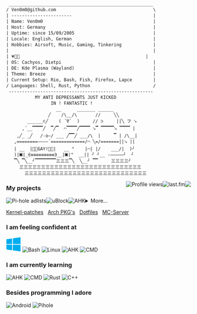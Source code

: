 ```
 _______________________________________________________
/ Ven0m0@github.com                                     \
| -----------------------                               |
| Name: Ven0m0                                          |
| Host: Germany                                         |
| Uptime: since 15/09/2005                              |
| Locale: English, German                               |
| Hobbies: Airsoft, Music, Gaming, Tinkering            |
|                                                       |
| 💗💜💙                                                |
| OS: Cachyos, Dietpi                                   |
| DE: Kde Plasma (Wayland)                              | 
| Theme: Breeze                                         |
| Current Setup: Rio, Bash, Fish, Firefox, Lapce        |
/ Languages: Shell, Rust, Python                        /
 -------------------------------------------------------
           MY ANTI DEPRESSANTS JUST KICKED
                 IN ! FANTASTIC !
                   __      _______ ______
                ╱    /\__/\       //     ╲╲
        ______⊂╱    ( ´∇`  )     // ⊃     ||╲ フ 🡖
      ,´__▔▔▔▔╱  ▔╱▔  ⌒▔▔▔▔╱▔▔▔▔ 🡖▔ ▔▔▔▔▔🡖 ▔▔▔▔ |
    ,╱_ _╱   /-o—/ ___ ╱▔▔╱ ___/\  |     ▔ | /\__|
   ,========————´=============/⌒ ╲=/=======||🡖 ||
   | __  |🏳️‍🌈GAY!🏳️‍🌈|   __ "    |⌒| |/    ___/|  )╯
   )|🞕|_∈≡≡≡≡≡≡≡≡≡∋__|🞕|"  __|| ╯ ╯__ -‒‒‒‒‒┘  ╯
   ▔╲ ▔╲__╯▔▔▔▔▔▔▔▔三三三▔╲  ╲__╯ ▔▔     三三三三╯
     三三三三三三三三三三三三三三三三三三三三三三三三三三三三
       三三三三三三三三三三三三三三三三三三三三三三三三三三三三
```

<img align="right" loading="lazy" src="https://github-readme-stats.vercel.app/api?username=Ven0m0&count_private=true&show_icons=true&theme=transparent&include_all_commits=true&hide_border=truedisable_animations=true&layout=compact">

<a style="text-decoration:none" href="https://www.last.fm/user/Ven0m0">
  <img align="right" height="25" src="https://img.shields.io/badge/last.fm-D51007?style=for-the-badge&logo=last.fm&logoColor=white" alt="last.fm" loading="lazy">
</a>
<a style="text-decoration:none" href="https://github.com/Ven0m0/Ven0m0-Adblock">
  <img align="right" height="25" src="https://komarev.com/ghpvc/?username=Ven0m0" alt="Profile views" loading="lazy">
</a>


### My projects
<a href="https://github.com/Ven0m0/Pihole-Lists">
  <img src="/Images/Pihole.avif" alt="Pi-hole adlists" height="25" loading="lazy" align="left">
</a>

<a href="https://github.com/Ven0m0/Ven0m0-Adblock">
  <img src="/Images/uBlock-origin.avif" alt="uBlock" height="25" loading="lazy" align="left">
</a>

<a href="https://github.com/Ven0m0/Firefox-opt">
  <img src="/Images/firefox.avif" alt="" height="25" loading="lazy" align="left">
</a>

<a href="https://github.com/Ven0m0/Scripts">
  <img src="/Images/autohotkey.avif" alt="AHK" height="25" loading="lazy" align="left">
</a>

<a href="https://github.com/Ven0m0/Linux-OS">
  <img src="/Images/Linux.avif" alt="" height="25" loading="lazy" align="left">
</a>

<a href="https://github.com/Ven0m0/Revanced-auto">
  <img src="/Images/firefox.avif" alt="" height="25"loading="lazy" align="left">
</a>

<details>
  <summary>More...</summary>
    <div align="center">
      <img src="/metrics.classic.svg" alt="Metrics" width="100%" loading="lazy">
    </div>
</details>

[Kernel-patches](https://github.com/Ven0m0/Linux-Kernel-Patches) &nbsp; [Arch PKG's](https://github.com/Ven0m0/PKG) &nbsp; [Dotfiles](https://github.com/Ven0m0/dotfiles) &nbsp; [MC-Server](https://github.com/Ven0m0/MC-Server)

### I am feeling confident at
<a style="text-decoration:none" href="https://www.microsoft.com/en-us/windows/get-windows-10">
<img loading="lazy" height="40" src="https://github.com/devicons/devicon/raw/master/icons/windows8/windows8-original.svg" alt="Windows10">
</a>
<a style="text-decoration:none" href="https://www.gnu.org/software/bash/">
    <img loading="lazy" height="40" src="https://upload.wikimedia.org/wikipedia/commons/4/4b/Bash_Logo_Colored.svg" alt="Bash">
</a>
<a style="text-decoration:none" href="https://www.linux.org/">
    <img loading="lazy" height="40" src="https://upload.wikimedia.org/wikipedia/commons/thumb/3/35/Tux.svg/506px-Tux.svg.png" alt="Linux">
</a>
<a style="text-decoration:none" href="http://www.Autohotkey.com/">
    <img loading="lazy" height="40" src="/Images//autohotkey.avif" alt="AHK">
</a>
<a style="text-decoration:none" href="https://docs.microsoft.com/en-us/documentation/">
    <img loading="lazy" height="40" src="https://upload.wikimedia.org/wikipedia/en/e/ef/Command_prompt_icon_%28windows%29.png" alt="CMD">
</a>

### I am currently learning
<a style="text-decoration:none" href="http://www.Autohotkey.com/">
 <img loading="lazy" height="40" src="/Images//autohotkey.avif" alt="AHK">
</a>
<a style="text-decoration:none" href="https://docs.microsoft.com/en-us/documentation">
 <img loading="lazy" height="40" src="https://upload.wikimedia.org/wikipedia/en/e/ef/Command_prompt_icon_%28windows%29.png" alt="CMD">
</a>
  <a style="text-decoration:none" href="https://www.rust-lang.org">
      <img loading="lazy" height="40" src="https://upload.wikimedia.org/wikipedia/commons/d/d5/Rust_programming_language_black_logo.svg" alt="Rust">
  <a style="text-decoration:none" href="https://en.wikipedia.org/wiki/C%2B%2B">
      <img loading="lazy" height="40" src="https://upload.wikimedia.org/wikipedia/commons/1/18/ISO_C%2B%2B_Logo.svg" alt="C++">
</a>

### Besides programming I adore
<a href="https://www.android.com/" style="text-decoration:none">
    <img loading="lazy" height="40" src="https://upload.wikimedia.org/wikipedia/commons/thumb/d/d7/Android_robot.svg/511px-Android_robot.svg.png" alt="Android">
</a>
<a href="https://pi-hole.net//" style="text-decoration:none">
    <img loading="lazy" height="40" src="/Images//Pihole.avif" alt="Pihole">
</a>
